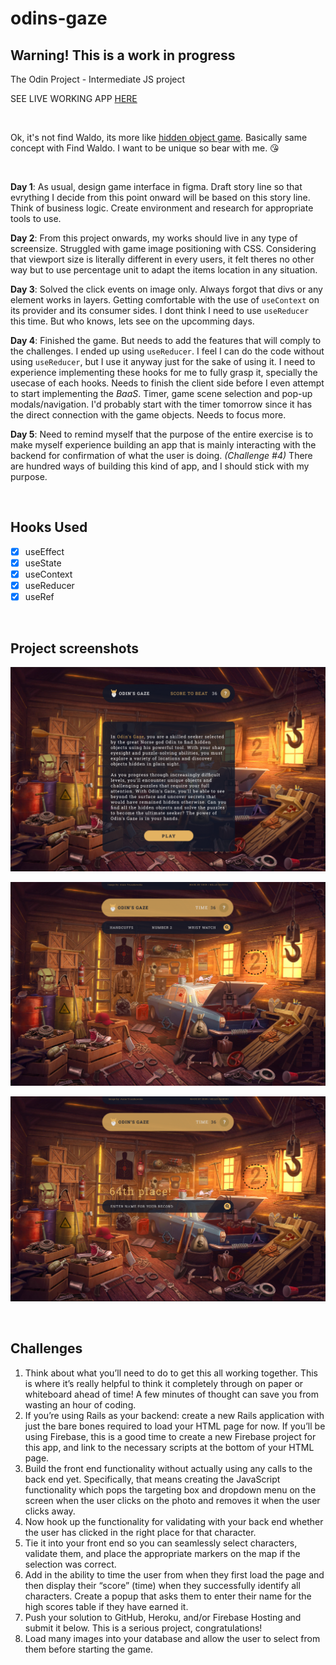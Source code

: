 # odins-gaze

## Warning! This is a work in progress

The Odin Project - Intermediate JS project

SEE LIVE WORKING APP [HERE](http://hello-damiro.github.io/odins-gaze)

</br>

Ok, it's not find Waldo, its more like [hidden object game](https://en.wikipedia.org/wiki/Hidden_object_game). Basically same concept with Find Waldo. I want to be unique so bear with me. 😘

</br>

**Day 1**: As usual, design game interface in figma. Draft story line so that evrything I decide from this point onward will be based on this story line. Think of business logic. Create environment and research for appropriate tools to use.

**Day 2**: From this project onwards, my works should live in any type of screensize. Struggled with game image positioning with CSS. Considering that viewport size is literally different in every users, it felt theres no other way but to use percentage unit to adapt the items location in any situation.

**Day 3**: Solved the click events on image only. Always forgot that divs or any element works in layers. Getting comfortable with the use of `useContext` on its provider and its consumer sides. I dont think I need to use `useReducer` this time. But who knows, lets see on the upcomming days.

**Day 4**: Finished the game. But needs to add the features that will comply to the challenges. I ended up using `useReducer`. I feel I can do the code without using `useReducer`, but I use it anyway just for the sake of using it. I need to experience implementing these hooks for me to fully grasp it, specially the usecase of each hooks. Needs to finish the client side before I even attempt to start implementing the _BaaS_. Timer, game scene selection and pop-up modals/navigation. I'd probably start with the timer tomorrow since it has the direct connection with the game objects. Needs to focus more.

**Day 5**: Need to remind myself that the purpose of the entire exercise is to make myself experience building an app that is mainly interacting with the backend for confirmation of what the user is doing. _(Challenge #4)_ There are hundred ways of building this kind of app, and I should stick with my purpose.

</br>

## Hooks Used

-   [x] useEffect
-   [x] useState
-   [x] useContext
-   [x] useReducer
-   [x] useRef

</br>

## Project screenshots

![Screenshot](https://github.com/hello-damiro/odins-gaze/blob/main/src/assets/screenshot.png?raw=true)

![Screenshot](https://github.com/hello-damiro/odins-gaze/blob/main/src/assets/screenshot_2.png?raw=true)

![Screenshot](https://github.com/hello-damiro/odins-gaze/blob/main/src/assets/screenshot_3.png?raw=true)

</br>

## Challenges

1. Think about what you’ll need to do to get this all working together. This is where it’s really helpful to think it completely through on paper or whiteboard ahead of time! A few minutes of thought can save you from wasting an hour of coding.
2. If you’re using Rails as your backend: create a new Rails application with just the bare bones required to load your HTML page for now. If you’ll be using Firebase, this is a good time to create a new Firebase project for this app, and link to the necessary scripts at the bottom of your HTML page.
3. Build the front end functionality without actually using any calls to the back end yet. Specifically, that means creating the JavaScript functionality which pops the targeting box and dropdown menu on the screen when the user clicks on the photo and removes it when the user clicks away.
4. Now hook up the functionality for validating with your back end whether the user has clicked in the right place for that character.
5. Tie it into your front end so you can seamlessly select characters, validate them, and place the appropriate markers on the map if the selection was correct.
6. Add in the ability to time the user from when they first load the page and then display their “score” (time) when they successfully identify all characters. Create a popup that asks them to enter their name for the high scores table if they have earned it.
7. Push your solution to GitHub, Heroku, and/or Firebase Hosting and submit it below. This is a serious project, congratulations!
8. Load many images into your database and allow the user to select from them before starting the game.
